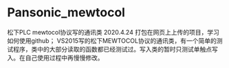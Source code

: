 # Pansonic_mewtocol
松下PLC mewtocol协议写的通讯类
2020.4.24 
  打包在网页上上传的项目，学习如何使用github；
  VS2015写的松下MEWTOCOL协议的通讯类，有一个简单的测试程序，类中的大部分读取的函数都已经测试过。写入类的暂时只测试单触点写入。在自己使用过程中再慢慢修改。

